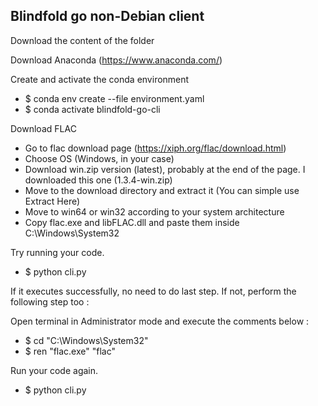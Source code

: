 ## Blindfold go non-Debian client

Download the content of the folder

Download Anaconda (https://www.anaconda.com/)

Create and activate the conda environment
- $ conda env create --file environment.yaml
- $ conda activate blindfold-go-cli

Download FLAC
- Go to flac download page (https://xiph.org/flac/download.html)
- Choose OS (Windows, in your case)
- Download win.zip version (latest), probably at the end of the page. I downloaded this one (1.3.4-win.zip)
- Move to the download directory and extract it (You can simple use Extract Here)
- Move to win64 or win32 according to your system architecture
- Copy flac.exe and libFLAC.dll and paste them inside C:\Windows\System32

Try running your code.
- $ python cli.py

If it executes successfully, no need to do last step. If not, perform the following step too :

Open terminal in Administrator mode and execute the comments below :
- $ cd "C:\Windows\System32"
- $ ren "flac.exe" "flac"

Run your code again.
- $ python cli.py

